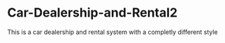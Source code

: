 # Car-Dealership-and-Rental2
This is a car dealership and rental system with a completly different style
